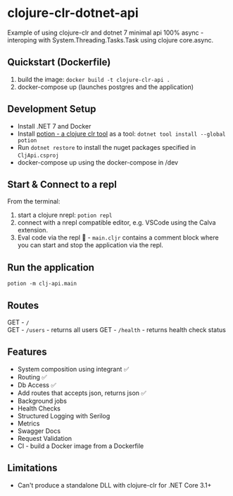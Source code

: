 # clojure-clr-dotnet-api
Example of using clojure-clr and dotnet 7 minimal api 100% async - interoping with System.Threading.Tasks.Task using clojure core.async.

## Quickstart (Dockerfile)
1. build the image:  `docker build -t clojure-clr-api .`
2. docker-compose up (launches postgres and the application)

## Development Setup
* Install .NET 7 and Docker 
* Install [potion - a clojure clr tool](https://github.com/clojure/clojure-clr/wiki/Getting-started#installing-clojureclr-as-a-dotnet-tool) as a tool: `dotnet tool install --global potion`
* Run `dotnet restore` to install the nuget packages specified in `CljApi.csproj`
* docker-compose up using the docker-compose in /dev

## Start & Connect to a repl
From the terminal:
1. start a clojure nrepl:  `potion repl`
2. connect with a nrepl compatible editor, e.g. VSCode using the Calva extension.
3. Eval code via the repl 💠 - `main.cljr` contains a comment block where you can start and stop the application via the repl.

## Run the application
`potion -m clj-api.main`

## Routes
GET - `/`          
GET - `/users` -     returns all users
GET - `/health` -     returns health check status

## Features
* System composition using integrant :white_check_mark:
* Routing :white_check_mark:
* Db Access :white_check_mark:
* Add routes that accepts json, returns json :white_check_mark:
* Background jobs 
* Health Checks 
* Structured Logging with Serilog 
* Metrics                         
* Swagger Docs                   
* Request Validation             
* CI - build a Docker image from a Dockerfile


## Limitations
- Can't produce a standalone DLL with clojure-clr for .NET Core 3.1+
